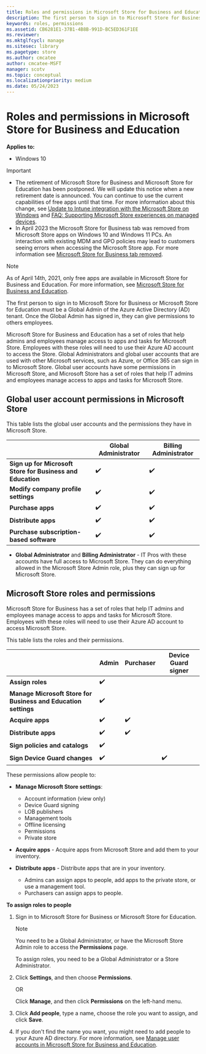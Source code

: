 ```yaml
---
title: Roles and permissions in Microsoft Store for Business and Education (Windows 10)
description: The first person to sign in to Microsoft Store for Business or Microsoft Store for Education must be a Global Admin of the Azure Active Directory (AD) tenant. Once the Global Admin has signed in, they can give permissions to others employees.
keywords: roles, permissions
ms.assetid: CB6281E1-37B1-4B8B-991D-BC5ED361F1EE
ms.reviewer: 
ms.mktglfcycl: manage
ms.sitesec: library
ms.pagetype: store
ms.author: cmcatee
author: cmcatee-MSFT
manager: scotv
ms.topic: conceptual
ms.localizationpriority: medium
ms.date: 05/24/2023
---
```


# Roles and permissions in Microsoft Store for Business and Education

**Applies to:**

- Windows 10

> [!IMPORTANT]
>
> - The retirement of Microsoft Store for Business and Microsoft Store for Education has been postponed. We will update this notice when a new retirement date is announced. You can continue to use the current capabilities of free apps until that time. For more information about this change, see [Update to Intune integration with the Microsoft Store on Windows](https://techcommunity.microsoft.com/t5/windows-it-pro-blog/update-to-endpoint-manager-integration-with-the-microsoft-store/ba-p/3585077) and [FAQ: Supporting Microsoft Store experiences on managed devices](https://techcommunity.microsoft.com/t5/windows-management/faq-supporting-microsoft-store-experiences-on-managed-devices/m-p/3585286).
> - In April 2023 the Microsoft Store for Business tab was removed from Microsoft Store apps on Windows 10 and Windows 11 PCs. An interaction with existing MDM and GPO policies may lead to customers seeing errors when accessing the Microsoft Store app. For more information see [Microsoft Store for Business tab removed](manage-access-to-private-store.md#microsoft-store-for-business-tab-removed).

> [!NOTE]
> As of April 14th, 2021, only free apps are available in Microsoft Store for Business and Education. For more information, see [Microsoft Store for Business and Education](index.md).

The first person to sign in to Microsoft Store for Business or Microsoft Store for Education must be a Global Admin of the Azure Active Directory (AD) tenant. Once the Global Admin has signed in, they can give permissions to others employees.

Microsoft Store for Business and Education has a set of roles that help admins and employees manage access to apps and tasks for Microsoft Store. Employees with these roles will need to use their Azure AD account to access the Store. Global Administrators and global user accounts that are used with other Microsoft services, such as Azure, or Office 365 can sign in to Microsoft Store. Global user accounts have some permissions in Microsoft Store, and Microsoft Store has a set of roles that help IT admins and employees manage access to apps and tasks for Microsoft Store.

## Global user account permissions in Microsoft Store

This table lists the global user accounts and the permissions they have in Microsoft Store.

|| Global Administrator | Billing Administrator |
| ------------------------------ | --------------------- | --------------------- |
| **Sign up for Microsoft Store for Business and Education** |  ✔️       | ✔️             |
| **Modify company profile settings** | ✔️                    | ✔️                     |
| **Purchase apps**                  |  ✔️                    | ✔️                     |
| **Distribute apps**                |  ✔️                    | ✔️                     |
| **Purchase subscription-based software**  |  ✔️             | ✔️                     |

- **Global Administrator** and **Billing Administrator** - IT Pros with these accounts have full access to Microsoft Store. They can do everything allowed in the Microsoft Store Admin role, plus they can sign up for Microsoft Store.

## Microsoft Store roles and permissions

Microsoft Store for Business has a set of roles that help IT admins and employees manage access to apps and tasks for Microsoft Store. Employees with these roles will need to use their Azure AD account to access Microsoft Store.

This table lists the roles and their permissions.

|| Admin | Purchaser | Device Guard signer |
| ------------------------------ | ------ | --------  | ------------------- |
| **Assign roles**                   | ✔️      |           |                     |
| **Manage Microsoft Store for Business and Education settings** |  ✔️ |           |                     |
| **Acquire apps**                   | ✔️      | ✔️         |                     |
| **Distribute apps**                | ✔️      | ✔️         |                     |
| **Sign policies and catalogs**     | ✔️      |           |                     |
| **Sign Device Guard changes**      | ✔️      |           |  ✔️                   |

These permissions allow people to:

- **Manage Microsoft Store settings**:
    - Account information (view only)
    - Device Guard signing
    - LOB publishers
    - Management tools
    - Offline licensing
    - Permissions
    - Private store

- **Acquire apps** - Acquire apps from Microsoft Store and add them to your inventory.

- **Distribute apps** - Distribute apps that are in your inventory.
    - Admins can assign apps to people, add apps to the private store, or use a management tool.
    - Purchasers can assign apps to people.

**To assign roles to people**

1. Sign in to Microsoft Store for Business or Microsoft Store for Education.

    >[!Note]
    >You need to be a Global Administrator, or have the Microsoft Store Admin role to access the **Permissions** page.

    To assign roles, you need to be a Global Administrator or a Store Administrator.

2. Click **Settings**, and then choose **Permissions**.

    OR

    Click **Manage**, and then click **Permissions** on the left-hand menu.

    <!--- ![Image showing Permissions page in Microsoft Store for Business.](images/wsfb-settings-permissions.png) -->

3. Click **Add people**, type a name, choose the role you want to assign, and click **Save**.

    <!--- ![Image showing Assign roles to people box in Microsoft Store for Business.](images/wsfb-permissions-assignrole.png) -->

4. If you don't find the name you want, you might need to add people to your Azure AD directory. For more information, see [Manage user accounts in Microsoft Store for Business and Education](manage-users-and-groups-microsoft-store-for-business.md).